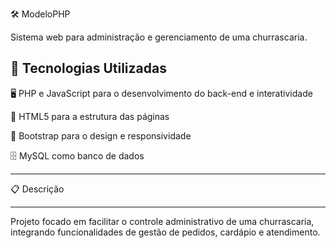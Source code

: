 🛠️ ModeloPHP
<p>Sistema web para administração e gerenciamento de uma churrascaria.</p>
<h2>🚀 Tecnologias Utilizadas</h2>

🖥️ PHP e JavaScript para o desenvolvimento do back-end e interatividade

🧱 HTML5 para a estrutura das páginas

🎨 Bootstrap para o design e responsividade

🗄️ MySQL como banco de dados
<hr>
📋 Descrição
<hr>
Projeto focado em facilitar o controle administrativo de uma churrascaria, integrando funcionalidades de gestão de pedidos, cardápio e atendimento.

